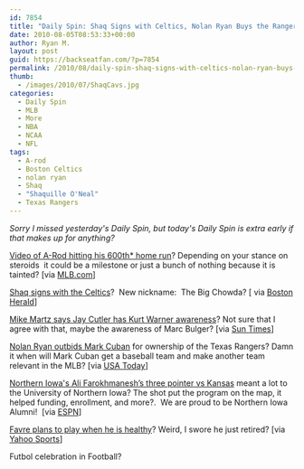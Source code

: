```yaml
---
id: 7854
title: "Daily Spin: Shaq Signs with Celtics, Nolan Ryan Buys the Rangers, A-Rod Hits 600th* Homerun"
date: 2010-08-05T08:53:33+00:00
author: Ryan M.
layout: post
guid: https://backseatfan.com/?p=7854
permalink: /2010/08/daily-spin-shaq-signs-with-celtics-nolan-ryan-buys-the-rangers-a-rod-hits-600th-homerun/
thumb:
  - /images/2010/07/ShaqCavs.jpg
categories:
  - Daily Spin
  - MLB
  - More
  - NBA
  - NCAA
  - NFL
tags:
  - A-rod
  - Boston Celtics
  - nolan ryan
  - Shaq
  - "Shaquille O'Neal"
  - Texas Rangers
---
```


<div class="entry">
  <p>
    <em>Sorry I missed yesterday's Daily Spin, but today's Daily Spin is extra early if that makes up for anything?<br /> </em>
  </p>

  <p>
    <a href="http://mlb.mlb.com/news/article.jsp?ymd=20100804&content_id=13011408&vkey=news_mlb&fext=.jsp&c_id=mlb">Video of A-Rod hitting his 600th* home run</a>? Depending on your stance on steroids  it could be a milestone or just a bunch of nothing because it is tainted? [via <a href="http://mlb.mlb.com/news/article.jsp?ymd=20100804&content_id=13011408&vkey=news_mlb&fext=.jsp&c_id=mlb">MLB.com</a>]<em><br /> </em>
  </p>

  <p>
    <a href="http://bostonherald.com/sports/basketball/celtics/view.bg?articleid=1272469&position=0">Shaq signs with the Celtics</a>?  New nickname:  The Big Chowda? [ via <a href="http://bostonherald.com/sports/basketball/celtics/view.bg?articleid=1272469&position=0">Boston Herald</a>]
  </p>

  <p>
    <a href="https://www.suntimes.com/sports/morrissey/2567864,CST-SPT-morrissey05.article">Mike Martz says Jay Cutler has Kurt Warner awareness</a>? Not sure that I agree with that, maybe the awareness of Marc Bulger? [via <a href="https://www.suntimes.com/sports/morrissey/2567864,CST-SPT-morrissey05.article">Sun Times</a>]
  </p>

  <p>
    <a href=" http://content.usatoday.com/communities/dailypitch/post/2010/08/chuck-greenberg-exhales-after-he-and-nolan-ryan-outlast-mark-cuban-and-win-texas-rangers-bid/1">Nolan Ryan outbids Mark Cuban</a> for ownership of the Texas Rangers? Damn it when will Mark Cuban get a baseball team and make another team relevant in the MLB? [via <a href=" http://content.usatoday.com/communities/dailypitch/post/2010/08/chuck-greenberg-exhales-after-he-and-nolan-ryan-outlast-mark-cuban-and-win-texas-rangers-bid/1">USA Today</a>]
  </p>

  <p>
  </p>

  <p>
    <a href="http://sports.espn.go.com/ncb/columns/story?columnist=oneil_dana&id=5436566">Northern Iowa's Ali Farokhmanesh’s three pointer vs Kansas</a> meant a lot to the University of Northern Iowa? The shot put the program on the map, it helped funding, enrollment, and more?.  We are proud to be Northern Iowa Alumni!  [via <a href="http://sports.espn.go.com/ncb/columns/story?columnist=oneil_dana&id=5436566">ESPN</a>]
  </p>

  <p>
    <a href="http://sports.yahoo.com/nfl/news;_ylt=AmnppmWFKdXpbIBPpIWIyKU5nYcB?slug=ap-vikings-favre">Favre plans to play when he is healthy</a>? Weird, I swore he just retired? [via <a href="http://sports.yahoo.com/nfl/news;_ylt=AmnppmWFKdXpbIBPpIWIyKU5nYcB?slug=ap-vikings-favre">Yahoo Sports</a>]
  </p>

  <p>
    Futbol celebration in Football?<br />
  </p>
</div>
